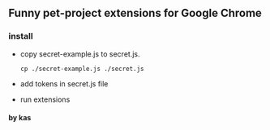 ## Funny pet-project extensions for Google Chrome

### install

- copy secret-example.js to secret.js.
    ```shell
  cp ./secret-example.js ./secret.js
    ```
  
- add tokens in secret.js file

- run extensions

#### by kas
